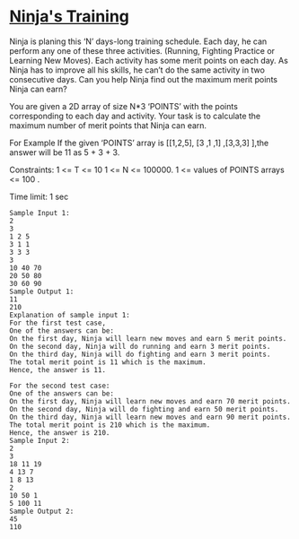 # [Ninja's Training](https://www.naukri.com/code360/problems/ninja-s-training_3621003?source=youtube&campaign=striver_dp_videos&utm_source=youtube&utm_medium=affiliate&utm_campaign=striver_dp_videos)

Ninja is planing this ‘N’ days-long training schedule. Each day, he can perform any one of these three activities. (Running, Fighting Practice or Learning New Moves). Each activity has some merit points on each day. As Ninja has to improve all his skills, he can’t do the same activity in two consecutive days. Can you help Ninja find out the maximum merit points Ninja can earn?

You are given a 2D array of size N*3 ‘POINTS’ with the points corresponding to each day and activity. Your task is to calculate the maximum number of merit points that Ninja can earn.

For Example
If the given ‘POINTS’ array is [[1,2,5], [3 ,1 ,1] ,[3,3,3] ],the answer will be 11 as 5 + 3 + 3.

Constraints:
1 <= T <= 10
1 <= N <= 100000.
1 <= values of POINTS arrays <= 100 .

Time limit: 1 sec

```
Sample Input 1:
2
3
1 2 5 
3 1 1
3 3 3
3
10 40 70
20 50 80
30 60 90
Sample Output 1:
11
210
Explanation of sample input 1:
For the first test case,
One of the answers can be:
On the first day, Ninja will learn new moves and earn 5 merit points. 
On the second day, Ninja will do running and earn 3 merit points. 
On the third day, Ninja will do fighting and earn 3 merit points. 
The total merit point is 11 which is the maximum. 
Hence, the answer is 11.

For the second test case:
One of the answers can be:
On the first day, Ninja will learn new moves and earn 70 merit points. 
On the second day, Ninja will do fighting and earn 50 merit points. 
On the third day, Ninja will learn new moves and earn 90 merit points. 
The total merit point is 210 which is the maximum. 
Hence, the answer is 210.
Sample Input 2:
2
3
18 11 19
4 13 7
1 8 13
2
10 50 1
5 100 11
Sample Output 2:
45
110
```